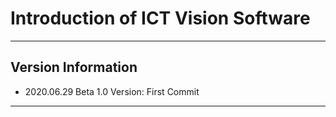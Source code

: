 # Introduction of ICT Vision Software
***
## Version Information

* 2020.06.29 Beta 1.0 Version: First Commit
***

